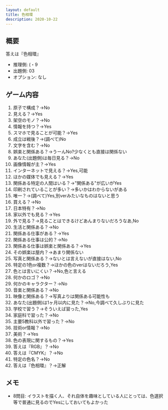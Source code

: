 ```yaml
---
layout: default
title: 色相環
description: 2020-10-22
---
```


## 概要

答えは『色相環』

- 推理側: (・9
- 出題側: 03
- オプション: なし

## ゲーム内容

1. 原子で構成？→No
2. 見える？→Yes
3. 架空のモノ？→No
4. 情報を持つ？→Yes
5. スマホで見ることが可能？→Yes
6. 成立は戦後？→(調べて)No
7. 文字を含む？→No
8. 娯楽と関係ある？→うーんNo?少なくとも直接は関係ない
9. あなた(出題側)は毎日見る？→No
10. 画像情報が主？→Yes
11. インターネットで見える？→Yes,可能
12. ほかの媒体でも見える？→Yes
13. 関係ある特定の人間はいる？→"関係ある"が広いがYes
14. 印刷されていることが多い？→多いかはわからないがある
15. 唯一？→(調べて)Yes,別verみたいなものはないと思う
16. 買える？→No
17. 日本特有？→No
18. 家以外でも見る？→Yes
19. 外で見る？→見ることはできるけどあんまりないだろうなあ,No
20. 生活と関係ある？→No
21. 関係ある仕事がある？→Yes
22. 関係ある仕事は公的？→No
23. 関係ある仕事は娯楽と関係ある？→Yes
24. その娯楽は屋内？→あまり関係ない
25. 写真と関係ある？→ないとは言えないが直接はない,No
26. 特定の1色or複数？→ほかの色のverはないだろう,Yes
27. 色とは言いにくい？→No,色と言える
28. 何かのロゴ？→No
29. 何かのキャラクター？→No
30. 音楽と関係ある？→No
31. 映像と関係ある？→写真よりは関係ある可能性も
32. あなた(出題側)は1ヶ月以内に見た？→No,今調べて久しぶりに見た
33. 学校で習う？→そういえば習った,Yes
34. 家庭科で習った？→No
35. 主要5教科以外で習った？→No
36. 技術or情報？→No
37. 美術？→Yes
38. 色の表現に関するもの？→Yes
39. 答えは『RGB』？→No
40. 答えは『CMYK』？→No
41. 特定の色名？→No
42. 答えは『色相環』？→正解

## メモ

- 8問目: イラストを描く人、それ自体を趣味としている人にとっては、色選択等で普通に見るのでYesにしておいてもよかった

